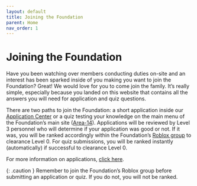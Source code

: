 ```yaml
---
layout: default
title: Joining the Foundation
parent: Home
nav_order: 1
---
```


# Joining the Foundation
Have you been watching over members conducting duties on-site and an interest has been sparked inside of you making you want to join the Foundation? Great! We would love for you to come join the family. It’s really simple, especially because you landed on this website that contains all the answers you will need for application and quiz questions.

There are two paths to join the Foundation: a short application inside our [Application Center](https://www.roblox.com/games/751327351) or a quiz testing your knowledge on the main menu of the Foundation’s main site ([Area-14](https://www.roblox.com/games/651474220)). Applications will be reviewed by Level 3 personnel who will determine if your application was good or not. If it was, you will be ranked accordingly within the Foundation’s [Roblox group](https://www.roblox.com/groups/3069549) to clearance Level 0. For quiz submissions, you will be ranked instantly (automatically) if successful to clearance Level 0.

For more information on applications, [click here](/applications/applications.html).

{: .caution }
Remember to join the Foundation’s Roblox group before submitting an application or quiz. If you do not, you will not be ranked.
